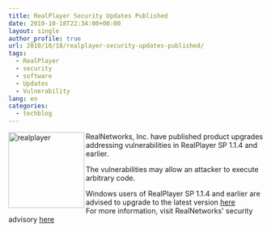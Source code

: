 ```yaml
---
title: RealPlayer Security Updates Published
date: 2010-10-18T22:34:00+00:00
layout: single
author_profile: true
url: 2010/10/18/realplayer-security-updates-published/
tags:
  - RealPlayer
  - security
  - software
  - Updates
  - Vulnerability
lang: en
categories: 
  - techblog
---
```

[<img title="realplayer" border="0" alt="realplayer" align="left" src="http://lh5.ggpht.com/_vaUVXcmC3OI/TLzEhFZ0sEI/AAAAAAAACt0/836Q4HelqMY/realplayer_thumb%5B4%5D.png?imgmax=800" width="150" height="150" />](http://lh4.ggpht.com/_vaUVXcmC3OI/TLzEeSOCb7I/AAAAAAAACtw/41M1QNO6XhI/s1600-h/realplayer%5B6%5D.png)RealNetworks, Inc. have published product upgrades addressing vulnerabilities in RealPlayer SP 1.1.4 and earlier.

The vulnerabilities may allow an attacker to execute arbitrary code.

Windows users of RealPlayer SP 1.1.4 and earlier are advised to upgrade to the latest version [here](http://www.realplayer.com/)  
For more information, visit RealNetworks' security advisory [here](http://service.real.com/realplayer/security/10152010_player/en/)